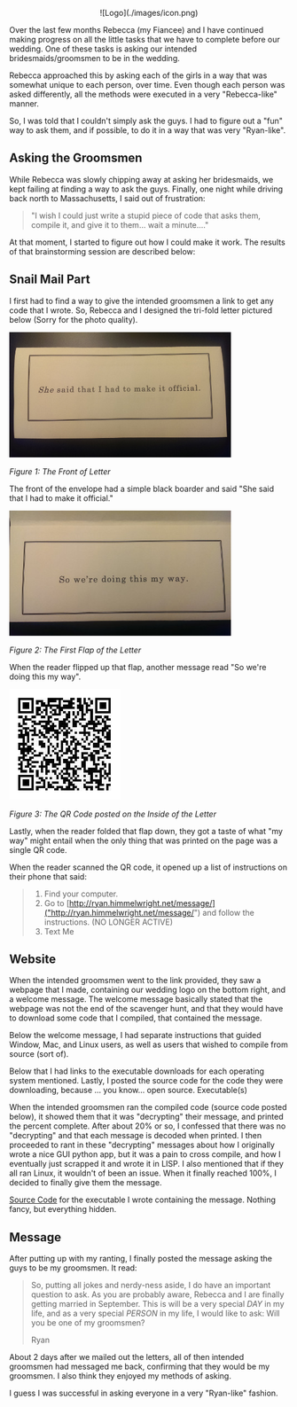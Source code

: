  <p align="center">
 ![Logo](./images/icon.png)
</p>
Over the last few months Rebecca (my Fiancee) and I have continued making progress on all the little tasks that we have to complete before our wedding. One of these tasks is asking our intended bridesmaids/groomsmen to be in the wedding.

Rebecca approached this by asking each of the girls in a way that was somewhat unique to each person, over time. Even though each person was asked differently, all the methods were executed in a very "Rebecca-like" manner.

So, I was told that I couldn't simply ask the guys. I had to figure out a "fun" way to ask them, and if possible, to do it in a way that was very "Ryan-like".

## Asking the Groomsmen

While Rebecca was slowly chipping away at asking her bridesmaids, we kept failing at finding a way to ask the guys. Finally, one night while driving back north to Massachusetts, I said out of frustration:

> "I wish I could just write a stupid piece of code that asks them,
> compile it, and give it to them... wait a minute...."

At that moment, I started to figure out how I could make it work. The results of that brainstorming session are described below:

## Snail Mail Part

I first had to find a way to give the intended groomsmen a link to get any code that I wrote. So, Rebecca and I designed the tri-fold letter pictured below (Sorry for the photo quality).

![The front of the letter](./images/note1.jpg)

*Figure 1: The Front of Letter*

The front of the envelope had a simple black boarder and said "She said that I had to make it official."

![The first flap of the letter](./images/note2.jpg)

*Figure 2: The First Flap of the Letter*

When the reader flipped up that flap, another message read "So we're doing this my way".

![The QR code posted inside the letter](./images/qr-code.jpg)

*Figure 3: The QR Code posted on the Inside of the Letter*

Lastly, when the reader folded that flap down, they got a taste of what "my way" might entail when the only thing that was printed on the page was a single QR code.

When the reader scanned the QR code, it opened up a list of instructions on their phone that said:

> 1. Find your computer.
> 2. Go to [http://ryan.himmelwright.net/message/]("http://ryan.himmelwright.net/message/") and follow the instructions. (NO LONGER ACTIVE)
> 3. Text Me

## Website

When the intended groomsmen went to the link provided, they saw a webpage that I made, containing our wedding logo on the bottom right, and a welcome message. The welcome message basically stated that the webpage was not the end of the scavenger hunt, and that they would have to download some code that I compiled, that contained the message.

Below the welcome message, I had separate instructions that guided Window, Mac, and Linux users, as well as users that wished to compile from source (sort of).

Below that I had links to the executable downloads for each operating system mentioned. Lastly, I posted the source code for the code they were downloading, because … you know… open source.
Executable(s)

When the intended groomsmen ran the compiled code (source code posted below), it showed them that it was "decrypting" their message, and printed the percent complete. After about 20% or so, I confessed that there was no "decrypting" and that each message is decoded when printed. I then proceeded to rant in these "decrypting" messages about how I originally wrote a nice GUI python app, but it was a pain to cross compile, and how I eventually just scrapped it and wrote it in LISP. I also mentioned that if they all ran Linux, it wouldn't of been an issue. When it finally reached 100%, I decided to finally give them the message.

[Source Code](decryptMessage.cl) for the executable I wrote containing the message. Nothing fancy, but everything hidden.


## Message

After putting up with my ranting, I finally posted the message asking the guys to be my groomsmen. It read:

> So, putting all jokes and nerdy-ness aside, I do have an important
> question to ask. As you are probably aware, Rebecca and I are finally
> getting married in September. This is will be a very special *DAY* in
> my life, and as a very special *PERSON* in my life, I would like to
> ask:  Will you be one of my groomsmen? 
>
> Ryan

About 2 days after we mailed out the letters, all of then intended groomsmen had messaged me back, confirming that they would be my groomsmen. I also think they enjoyed my methods of asking.

I guess I was successful in asking everyone in a very "Ryan-like" fashion.
